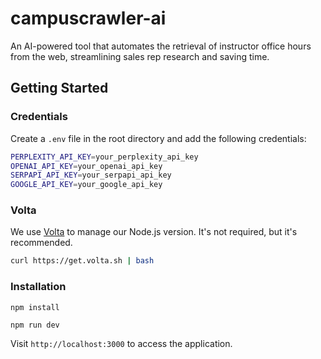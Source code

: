 # campuscrawler-ai

An AI-powered tool that automates the retrieval of instructor office hours from the web, streamlining sales rep research and saving time.

## Getting Started

### Credentials

Create a `.env` file in the root directory and add the following credentials:

```sh
PERPLEXITY_API_KEY=your_perplexity_api_key
OPENAI_API_KEY=your_openai_api_key
SERPAPI_API_KEY=your_serpapi_api_key
GOOGLE_API_KEY=your_google_api_key
```

### Volta

We use [Volta](https://volta.sh/) to manage our Node.js version.  It's not required, but it's recommended.

```sh
curl https://get.volta.sh | bash
```

### Installation

`npm install`

`npm run dev`

Visit `http://localhost:3000` to access the application.

